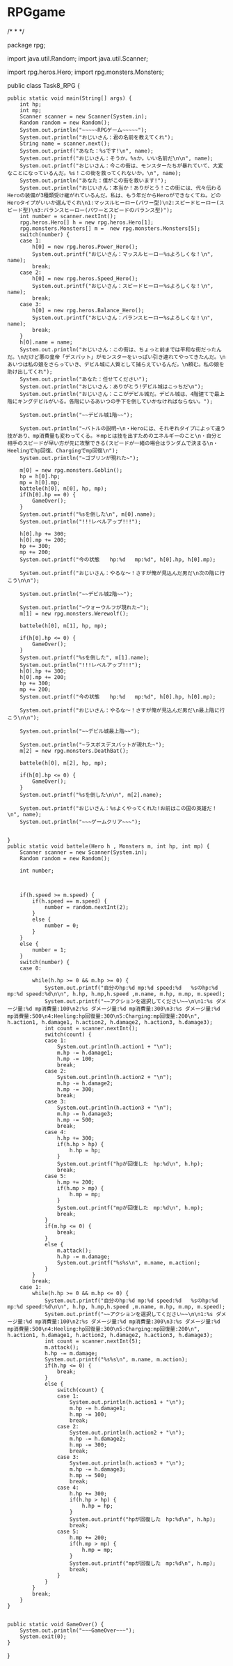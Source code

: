 # RPGgame
/*
 * 
 */




package rpg;

import java.util.Random;
import java.util.Scanner;

import rpg.heros.Hero;
import rpg.monsters.Monsters;

public class Task8_RPG {

	public static void main(String[] args) {
		int hp;
		int mp;
		Scanner scanner = new Scanner(System.in);
		Random random = new Random();
		System.out.println("~~~~~RPGゲーム~~~~~");
		System.out.println("おじいさん：君の名前を教えてくれ");
		String name = scanner.next();
		System.out.printf("あなた：%sです!\n", name);
		System.out.printf("おじいさん：そうか。%sか。いい名前だ\n\n", name);
		System.out.printf("おじいさん：今この街は、モンスターたちが暴れていて、大変なことになっているんだ。%s！この街を救ってくれないか。\n", name);
		System.out.println("あなた：僕がこの街を救います!");
		System.out.println("おじいさん：本当か！ありがとう！この街には、代々伝わるHeroの装備が3種類受け継がれているんだ。私は、もう年だからHeroができなくてね。どのHeroタイプがいいか選んでくれ\n1:マッスルヒーロー(パワー型)\n2:スピードヒーロー(スピード型)\n3:バランスヒーロー(パワーとスピードのバランス型)");
		int number = scanner.nextInt();
		rpg.heros.Hero[] h = new rpg.heros.Hero[1];
		rpg.monsters.Monsters[] m =  new rpg.monsters.Monsters[5];
		switch(number) {
		case 1:
			h[0] = new rpg.heros.Power_Hero();
			System.out.printf("おじいさん：マッスルヒーロー%sよろしくな！\n", name);
			break;
		case 2:
			h[0] = new rpg.heros.Speed_Hero();
			System.out.printf("おじいさん：スピードヒーロー%sよろしくな！\n", name);
			break;
		case 3:
			h[0] = new rpg.heros.Balance_Hero();
			System.out.printf("おじいさん：バランスヒーロー%sよろしくな！\n", name);
			break;
		}
		h[0].name = name;
		System.out.println("おじいさん：この街は、ちょっと前までは平和な街だったんだ。\nだけど悪の皇帝「デスバット」がモンスターをいっぱい引き連れてやってきたんだ。\nあいつは私の娘をさらっていき、デビル城に人質として捕らえているんだ。\n頼む。私の娘を助け出してくれ");
		System.out.println("あなた：任せてください");
		System.out.println("おじいさん：ありがとう!デビル城はこっちだ\n");
		System.out.println("おじいさん：ここがデビル城だ。デビル城は、4階建てで最上階にキングデビルがいる。各階にいるあいつの手下を倒していかなければならない。");
		
		System.out.println("~~デビル城1階~~");
		
		System.out.println("~バトルの説明~\n・Heroには、それぞれタイプによって違う技があり、mp消費量も変わってくる。＊mpとは技を出すためのエネルギーのこと\n・自分と相手のスピードが早い方が先に攻撃できる(スピードが一緒の場合はランダムで決まる\n・Heelingでhp回復、Chargingでmp回復\n");
		System.out.println("~ゴブリンが現れた~");
		
		m[0] = new rpg.monsters.Goblin();
		hp = h[0].hp;
		mp = h[0].mp;
		battele(h[0], m[0], hp, mp);
		if(h[0].hp == 0) {
			GameOver();
		}
		System.out.printf("%sを倒した\n", m[0].name);
		System.out.println("!!!レベルアップ!!!");
		
		h[0].hp += 300;
		h[0].mp += 200;
		hp += 300;
		mp += 200;
		System.out.printf("今の状態　　hp:%d   mp:%d", h[0].hp, h[0].mp);
		
		System.out.printf("おじいさん：やるな〜！さすが俺が見込んだ男だ\n次の階に行こう\n\n");
		
		System.out.println("~~デビル城2階~~");
		
		System.out.println("~ウォーウルフが現れた~");
		m[1] = new rpg.monsters.Werewolf();
		
		battele(h[0], m[1], hp, mp);
		
		if(h[0].hp <= 0) {
			GameOver();
		}
		System.out.printf("%sを倒した", m[1].name);
		System.out.println("!!!レベルアップ!!!");
		h[0].hp += 300;
		h[0].mp += 200;
		hp += 300;
		mp += 200;
		System.out.printf("今の状態　　hp:%d   mp:%d", h[0].hp, h[0].mp);
		
		System.out.printf("おじいさん：やるな〜！さすが俺が見込んだ男だ\n最上階に行こう\n\n");
		
		System.out.println("~~デビル城最上階~~");
		
		System.out.println("~ラスボスデスバットが現れた~");
		m[2] = new rpg.monsters.DeathBat();
		
		battele(h[0], m[2], hp, mp);
		
		if(h[0].hp <= 0) {
			GameOver();
		}
		System.out.printf("%sを倒した\n\n", m[2].name);
		
		System.out.printf("おじいさん：%sよくやってくれた!お前はこの国の英雄だ！\n", name);
		System.out.println("~~~ゲームクリア~~~");
		
		
	}
	public static void battele(Hero h , Monsters m, int hp, int mp) {
		Scanner scanner = new Scanner(System.in);
		Random random = new Random();
		
		int number;
		
		
		
		if(h.speed >= m.speed) {
			if(h.speed == m.speed) {
				number = random.nextInt(2);
			}
			else {
				number = 0;
			}
		}
		else {
			number = 1;
		}
		switch(number) {
		case 0:
			
			while(h.hp >= 0 && m.hp >= 0) {
				System.out.printf("自分のhp:%d mp:%d speed:%d   %sのhp:%d mp:%d speed:%d\n\n", h.hp, h.mp,h.speed ,m.name, m.hp, m.mp, m.speed);
				System.out.printf("~~アクションを選択してください~~\n\n1:%s ダメージ量:%d mp消費量:100\n2:%s ダメージ量:%d mp消費量:300\n3:%s ダメージ量:%d mp消費量:500\n4:Heeling:hp回復量:300\n5:Charging:mp回復量:200\n", h.action1, h.damage1, h.action2, h.damage2, h.action3, h.damage3);
				int count = scanner.nextInt();
				switch(count) {
				case 1:
					System.out.println(h.action1 + "\n");
					m.hp -= h.damage1;
					h.mp -= 100;
					break;
				case 2:
					System.out.println(h.action2 + "\n");
					m.hp -= h.damage2;
					h.mp -= 300;
					break;
				case 3:
					System.out.println(h.action3 + "\n");
					m.hp -= h.damage3;
					h.mp -= 500;
					break;
				case 4:
					h.hp += 300;
					if(h.hp > hp) {
						h.hp = hp;
					}
					System.out.printf("hpが回復した　hp:%d\n", h.hp);
					break;
				case 5:
					h.mp += 200;
					if(h.mp > mp) {
						h.mp = mp;
					}
					System.out.printf("mpが回復した　mp:%d\n", h.mp);
					break;
				}
				if(m.hp <= 0) {
					break;
				}
				else {
					m.attack();
					h.hp -= m.damage;
					System.out.printf("%s%s\n", m.name, m.action);
				}
			}
			break;
		case 1:
			while(h.hp >= 0 && m.hp <= 0) {
				System.out.printf("自分のhp:%d mp:%d speed:%d   %sのhp:%d mp:%d speed:%d\n\n", h.hp, h.mp,h.speed ,m.name, m.hp, m.mp, m.speed);
				System.out.printf("~~アクションを選択してください~~\n\n1:%s ダメージ量:%d mp消費量:100\n2:%s ダメージ量:%d mp消費量:300\n3:%s ダメージ量:%d mp消費量:500\n4:Heeling:hp回復量:300\n5:Charging:mp回復量:200\n", h.action1, h.damage1, h.action2, h.damage2, h.action3, h.damage3);
				int count = scanner.nextInt(5);
				m.attack();
				h.hp -= m.damage;
				System.out.printf("%s%s\n", m.name, m.action);
				if(h.hp <= 0) {
					break;
				}
				else {
					switch(count) {
					case 1:
						System.out.println(h.action1 + "\n");
						m.hp -= h.damage1;
						h.mp -= 100;
						break;
					case 2:
						System.out.println(h.action2 + "\n");
						m.hp -= h.damage2;
						h.mp -= 300;
						break;
					case 3:
						System.out.println(h.action3 + "\n");
						m.hp -= h.damage3;
						h.mp -= 500;
						break;
					case 4:
						h.hp += 300;
						if(h.hp > hp) {
							h.hp = hp;
						}
						System.out.printf("hpが回復した　hp:%d\n", h.hp);
						break;
					case 5:
						h.mp += 200;
						if(h.mp > mp) {
							h.mp = mp;
						}
						System.out.printf("mpが回復した　mp:%d\n", h.mp);
						break;
					}
				}
			}
			break;
		}
	}
	
	
	public static void GameOver() {
		System.out.println("~~~GameOver~~~");
		System.exit(0);
	}

}
